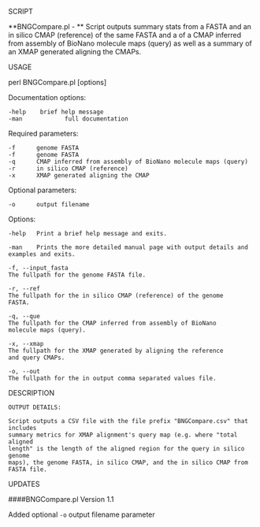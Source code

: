 SCRIPT

**BNGCompare.pl - ** Script outputs summary stats from a FASTA and an in silico CMAP
(reference) of the same FASTA and a of a CMAP inferred from assembly of BioNano
molecule maps (query) as well as a summary of an XMAP generated aligning the
CMAPs.

USAGE

perl BNGCompare.pl [options]

Documentation options:

    -help    brief help message
    -man            full documentation

Required parameters:

    -f      genome FASTA
    -f      genome FASTA
    -q      CMAP inferred from assembly of BioNano molecule maps (query)
    -r      in silico CMAP (reference)
    -x      XMAP generated aligning the CMAP

Optional parameters:

    -o      output filename

Options:

    -help   Print a brief help message and exits.

    -man    Prints the more detailed manual page with output details and
    examples and exits.

    -f, --input_fasta
    The fullpath for the genome FASTA file.

    -r, --ref
    The fullpath for the in silico CMAP (reference) of the genome
    FASTA.

    -q, --que
    The fullpath for the CMAP inferred from assembly of BioNano
    molecule maps (query).

    -x, --xmap
    The fullpath for the XMAP generated by aligning the reference
    and query CMAPs.

    -o, --out
    The fullpath for the in output comma separated values file.

DESCRIPTION

    OUTPUT DETAILS:

    Script outputs a CSV file with the file prefix "BNGCompare.csv" that includes
    summary metrics for XMAP alignment's query map (e.g. where "total aligned
    length" is the length of the aligned region for the query in silico genome
    maps), the genome FASTA, in silico CMAP, and the in silico CMAP from FASTA file.

UPDATES

####BNGCompare.pl Version 1.1 

Added optional `-o` output filename parameter
